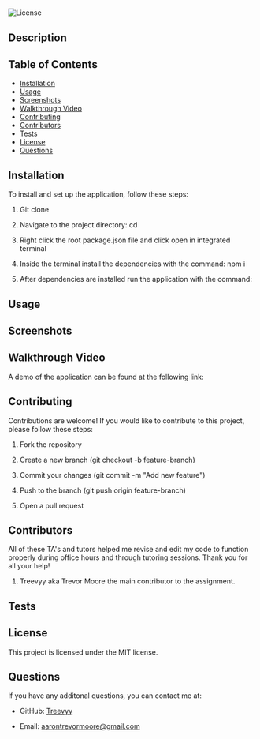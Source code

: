 # 

  ![License](https://img.shields.io/badge/License-MIT-blue.svg)

  ## Description
 

  ## Table of Contents
  - [Installation](#installation)
  - [Usage](#usage)
  - [Screenshots](#screenshots)
  - [Walkthrough Video](#walkthrough-video)
  - [Contributing](#contributing)
  - [Contributors](#contributors)
  - [Tests](#tests)
  - [License](#license)
  - [Questions](#questions)

  ## Installation
  To install and set up the application, follow these steps: 

  1. Git clone 

  2. Navigate to the project directory: cd 

  3. Right click the root package.json file and click open in integrated terminal

  4. Inside the terminal install the dependencies with the command: npm i

  5. After dependencies are installed run the application with the command: 

  ## Usage
  
  ## Screenshots
  
  ## Walkthrough Video
  A demo of the application can be found at the following link: 
  
  ## Contributing
  Contributions are welcome! If you would like to contribute to this project, please follow these steps: 

  1. Fork the repository

  2. Create a new branch (git checkout -b feature-branch)

  3. Commit your changes (git commit -m "Add new feature")

  4. Push to the branch (git push origin feature-branch)

  5. Open a pull request

  ## Contributors
  All of these TA's and tutors helped me revise and edit my code to function properly during office hours and through tutoring sessions. Thank you for all your help!

  1. Treevyy aka Trevor Moore the main contributor to the assignment.


  ## Tests
 
  ## License
  
  This project is licensed under the MIT license.

  ## Questions
   If you have any additonal questions, you can contact me at:

  - GitHub: [Treevyy](https://github.com/Treevyy)

  - Email: [aarontrevormoore@gmail.com](mailto:aarontrevormoore@gmail.com)
